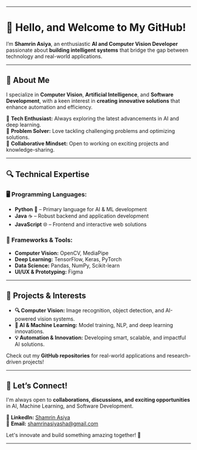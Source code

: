 

---

# 👋 Hello, and Welcome to My GitHub!  

I’m **Shamrin Asiya**, an enthusiastic **AI and Computer Vision Developer** passionate about **building intelligent systems** that bridge the gap between technology and real-world applications.  

---  

## 🚀 About Me  

I specialize in **Computer Vision**, **Artificial Intelligence**, and **Software Development**, with a keen interest in **creating innovative solutions** that enhance automation and efficiency.  

🔹 **Tech Enthusiast:** Always exploring the latest advancements in AI and deep learning.  
🔹 **Problem Solver:** Love tackling challenging problems and optimizing solutions.  
🔹 **Collaborative Mindset:** Open to working on exciting projects and knowledge-sharing.  

---  

## 🔍 Technical Expertise  

### **🖥️ Programming Languages:**  
- **Python** 🐍 – Primary language for AI & ML development  
- **Java** ☕ – Robust backend and application development  
- **JavaScript** 🌐 – Frontend and interactive web solutions  

### **📌 Frameworks & Tools:**  
- **Computer Vision:** OpenCV, MediaPipe  
- **Deep Learning:** TensorFlow, Keras, PyTorch  
- **Data Science:** Pandas, NumPy, Scikit-learn  
- **UI/UX & Prototyping:** Figma  

---  

## 🌟 Projects & Interests  

- **🔍 Computer Vision:** Image recognition, object detection, and AI-powered vision systems.  
- **🧠 AI & Machine Learning:** Model training, NLP, and deep learning innovations.  
- **💡 Automation & Innovation:** Developing smart, scalable, and impactful AI solutions.  

Check out my **GitHub repositories** for real-world applications and research-driven projects!  

---  

## 🎯 Let’s Connect!  

I'm always open to **collaborations, discussions, and exciting opportunities** in AI, Machine Learning, and Software Development.  

📌 **LinkedIn:** [Shamrin Asiya](https://www.linkedin.com/in/shamrin-asiya-2508362a1)  
📌 **Email:** [shamrinasiyasha@gmail.com](mailto:shamrinasiyasha@gmail.com)  

Let's innovate and build something amazing together! 🚀  

---
